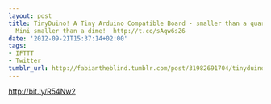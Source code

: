 ```yaml
---
layout: post
title: TinyDuino! A Tiny Arduino Compatible Board - smaller than a quarter & the TinyLily
  Mini smaller than a dime!  http://t.co/sAqw6sZ6
date: '2012-09-21T15:37:14+02:00'
tags:
- IFTTT
- Twitter
tumblr_url: http://fabiantheblind.tumblr.com/post/31982691704/tinyduino-a-tiny-arduino-compatible-board-smaller
---
```

http://bit.ly/R54Nw2
